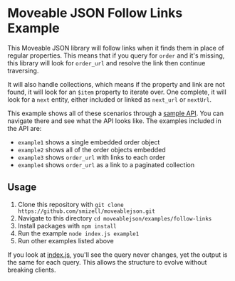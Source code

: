 # Moveable JSON Follow Links Example

This Moveable JSON library will follow links when it finds them in place of regular properties. This means that if you query for `order` and it's missing, this library will look for `order_url` and resolve the link then continue traversing. 

It will also handle collections, which means if the property and link are not found, it will look for an `$item` property to iterate over. One complete, it will look for a `next` entity, either included or linked as `next_url` or `nextUrl`.

This example shows all of these scenarios through a [sample API](https://moveablejsonapi.glitch.me/). You can navigate there and see what the API looks like. The examples included in the API are:

* `example1` shows a single embedded order object
* `example2` shows all of the order objects embedded
* `example3` shows `order_url` with links to each order
* `example4` shows `order_url` as a link to a paginated collection

## Usage

1. Clone this repository with `git clone https://github.com/smizell/moveablejson.git`
1. Navigate to this directory `cd moveablejson/examples/follow-links`
1. Install packages with `npm install`
1. Run the example `node index.js example1`
1. Run other examples listed above

If you look at [index.js](index.js), you'll see the query never changes, yet the output is the same for each query. This allows the structure to evolve without breaking clients.
